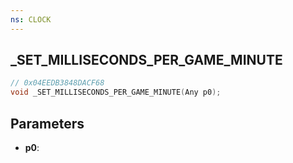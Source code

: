 ```yaml
---
ns: CLOCK
---
```

## _SET_MILLISECONDS_PER_GAME_MINUTE

```c
// 0x04EEDB3848DACF68
void _SET_MILLISECONDS_PER_GAME_MINUTE(Any p0);
```

## Parameters
* **p0**:
